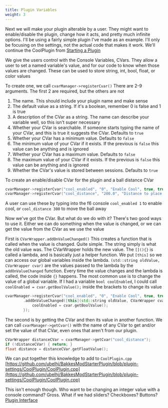 ```yaml
---
title: Plugin Variables
weight: 3
---
```


Next we will make your plugin alterable by a user. They might want to enable/disable the plugin, change how it acts, and pretty much infinite options. I'll be using a fairly simple plugin I've made as an example. I'll only be focusing on the settings, not the actual code that makes it work.
We'll continue the CoolPlugin from [Starting a Plugin](/plugin_tutorial/starting_a_plugin/)

We give the users control with the Console Variables, CVars. They allow a user to set a named variable's value, and for our code to know when those values are changed. These can be used to store string, int, bool, float, or color values

To create one, we call `cvarManager->registerCvar()`
There are 2-9 arguments. The first 2 are required, but the others are not
1. The name. This should include your plugin name and make sense
2. The default value as a string. If it's a boolean, remember 0 is false and 1 is true
3. A description of the CVar as a string. The name can describe your variable well, so this isn't super necessary
4. Whether your CVar is searchable. If someone starts typing the name of your CVar, and this is true it suggests the CVar. Defaults to `true`
5. Whether your CVar has a minimum value. Defaults to `false`
6. The minimum value of your CVar if it exists. If the previous is `false` this value can be anything and is ignored
7. Whether your CVar has a maximum value. Defaults to `false`
8. The maximum value of your CVar if it exists. If the previous is `false` this value can be anything and is ignored
9. Whether the CVar's value is stored between sessions. Defaults to `true`

To create an enable/disable CVar for the plugin and a ball distance CVar
```cpp
cvarManager->registerCvar("cool_enabled", "0", "Enable Cool", true, true, 0, true, 1);
cvarManager->registerCvar("cool_distance", "200.0", "Distance to place the ball above");
```

A user can use these by typing into the f6 console `cool_enabled 1` to enable cool, or `cool_distance 300` to move the ball away

Now we've got the CVar. But what do we do with it? There's two good ways to use it. Either we can do something when the value is changed, or we can get the value from the CVar as we use the value

First is `CVarWrapper.addOnValueChanged()`
This creates a function that is called when the value is changed. Quite simple. The string simply is what the old value was. The CVarWrapper holds the new value.
The `[](){}` is called a lambda, and is basically just a helper function. We put `[this]` so we can access our global variables inside the lambda. `(std::string oldValue, CVarWrapper cvar)` are the values passed to the lambda by the `addOnValueChanged` function. Every time the value changes and the lambda is called, the code inside `{}` happens.
The most common use is to change the value of a global variable.
If I had a variable `bool coolEnabled`, I could call `coolEnabled = cvar.getBoolValue();` inside the brackets to change its value
```cpp
cvarManager->registerCvar("cool_enabled", "0", "Enable Cool", true, true, 0, true, 1)
        .addOnValueChanged([this](std::string oldValue, CVarWrapper cvar) {
            coolEnabled = cvar.getBoolValue();
        });
```

The second is by getting the CVar and then its value in another function. We can call
`cvarManager->getCvar()` with the name of any CVar to get and/or set the value of that CVar, even ones that aren't from our plugin.
```cpp
CVarWrapper distanceCVar = cvarManager->getCvar("cool_distance");
if (!distanceCVar) { return; }
float distance = distanceCVar.getFloatValue();
```

We can put together this knowledge to add to `CoolPlugin.cpp`
[https://github.com/ubelhj/BakkesModStarterPlugin/blob/plugin-settings/CoolPlugin/CoolPlugin.cpp](https://github.com/ubelhj/BakkesModStarterPlugin/blob/plugin-settings/CoolPlugin/CoolPlugin.cpp)

This isn't enough though. Who want to be changing an integer value with a console command? Gross. What if we had sliders? Checkboxes? Buttons?
[Plugin Interface](/plugin_tutorial/plugin_interface)